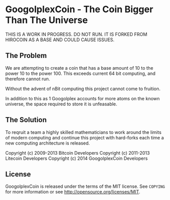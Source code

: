 GoogolplexCoin - The Coin Bigger Than The Universe
==================================================

THIS IS A WORK IN PROGRESS. DO NOT RUN. IT IS FORKED FROM HIROCOIN AS A BASE AND COULD CAUSE ISSUES.

The Problem
-----------

We are attempting to create a coin that has a base amount of 10 to the power 10 to the power 100.
This exceeds current 64 bit computing, and therefore cannot run.

Without the advent of nBit computing this project cannot come to fruition.

In addition to this as 1 Googolplex accounts for more atoms on the known universe, the space required to store it is unfeasable.

The Solution
------------

To reqruit a team a highly skilled mathematicians to work around the limits of modern computing and continue this project with hard-forks each time a new computing architecture is released.

Copyright (c) 2009-2013 Bitcoin Developers
Copyright (c) 2011-2013 Litecoin Developers
Copyright (c) 2014 GoogolplexCoin Developers

License
-------

GoogolplexCoin is released under the terms of the MIT license. See `COPYING` for more
information or see http://opensource.org/licenses/MIT.